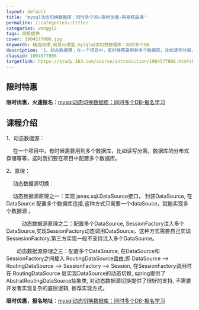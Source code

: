```yaml
---
layout: default
title: 'mysql动态切换数据库：同时多个DB-限时优惠-网易精品课'
permalink: /:categories/:title/
categories: wangyi2
tags: 网易提供
cover: 1004577006.jpg
keywords: 精选网课,网易云课堂,mysql动态切换数据库：同时多个DB
description: '1、动态数据源：在一个项目中，有时候需要用到多个数据库，比如读写分离，数据库的分布式存储等等，这时我们要在项目中配置多个'
classid: 1004577006
targetlink: https://study.163.com/course/introduction/1004577006.htm?share=1&shareId=1025206652&utm_campaign=share&utm_medium=iphoneShare&utm_source=&utm_u=1025206652
---
```


## 限时特惠

**限时优惠，火速报名**：[mysql动态切换数据库：同时多个DB-报名学习](https://study.163.com/course/introduction/1004577006.htm?share=1&shareId=1025206652&utm_campaign=share&utm_medium=iphoneShare&utm_source=&utm_u=1025206652)

## 课程介绍

1、动态数据源：

　  在一个项目中，有时候需要用到多个数据库，比如读写分离，数据库的分布式存储等等，这时我们要在项目中配置多个数据库。



2、原理：

 　     动态数据源切换：　　

　      动态数据源原理之一：实现 javax.sql.DataSource接口， 封装DataSource, 在 DataSource 配置多个数据库连接,这种方式只需要一个dataSouce，就能实现多个数据源 。

　　　动态数据源原理之二：配置多个DataSource, SessionFactory注入多个DataSource,实现SessionFactory动态调用DataSource，这种方式需要自己实现SessesionFactory,第三方实现一般不支持注入多个DataSource。

　　动态数据源原理之三：配置多个DataSource, 在DataSource和SessionFactory之间插入 RoutingDataSource路由,即 DataSource --> RoutingDataSource --> SessionFactory --> Session, 在SessionFactory调用时在 RoutingDataSource 层实现DataSource的动态切换, spring提供了 AbstratRoutingDataSource抽象类, 对动态数据源切换提供了很好的支持, 不需要开发者实现复杂的底层逻辑, 推荐实现方式。

**限时优惠，报名地址**：[mysql动态切换数据库：同时多个DB-报名学习](https://study.163.com/course/introduction/1004577006.htm?share=1&shareId=1025206652&utm_campaign=share&utm_medium=iphoneShare&utm_source=&utm_u=1025206652)

